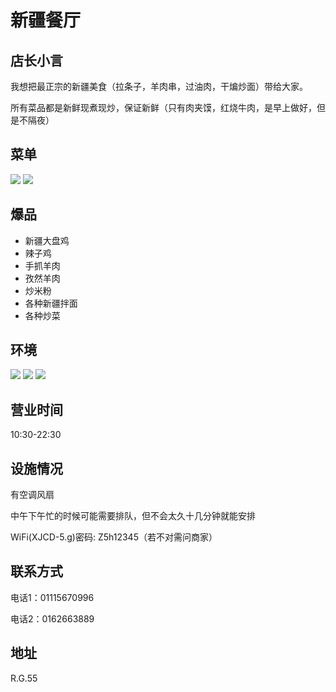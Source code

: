 # 新疆餐厅

## 店长小言

我想把最正宗的新疆美食（拉条子，羊肉串，过油肉，干煸炒面）带给大家。

所有菜品都是新鲜现煮现炒，保证新鲜（只有肉夹馍，红烧牛肉，是早上做好，但是不隔夜）

## 菜单

<div class="image-slide">
<img src="https://img.xmummap.com/G_xinjiang_menu%20%281%29.webp" />
<img src="https://img.xmummap.com/G_xinjiang_menu%20%282%29.webp" />

</div>

## 爆品

- 新疆大盘鸡
- 辣子鸡
- 手抓羊肉
- 孜然羊肉
- 炒米粉
- 各种新疆拌面
- 各种炒菜

## 环境

<div class="image-slide">
<img src="https://img.xmummap.com/G_xinjiang_surd%20%281%29.webp" />
<img src="https://img.xmummap.com/G_xinjiang_surd%20%282%29.webp" />
<img src="https://img.xmummap.com/G_xinjiang_surd%20%283%29.webp" />

</div>

## 营业时间

10:30-22:30

## 设施情况

有空调风扇

中午下午忙的时候可能需要排队，但不会太久十几分钟就能安排

WiFi(XJCD-5.g)密码: Z5h12345（若不对需问商家）

## 联系方式

电话1：01115670996

电话2：0162663889

## 地址

R.G.55

